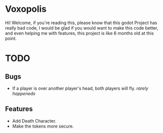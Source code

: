 # Voxopolis
 Hi! Welcome, if you're reading this, please know that this godot Project has really bad code, I would be glad if you would want to make this code better, and even helping me with features, this project is like 6 months old at this point.

# TODO
## Bugs
 - If a player is over another player's head, both players will fly. *rarely happeneds*
## Features
 - Add Death Character.
 - Make the tokens more secure.
